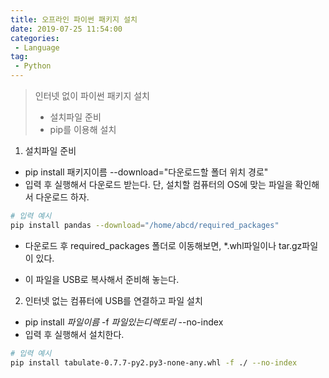 ```yaml
---
title: 오프라인 파이썬 패키지 설치
date: 2019-07-25 11:54:00
categories:
 - Language
tag:
 - Python
---
```


> 인터넷 없이 파이썬 패키지 설치
>
> - 설치파일 준비
> - pip를 이용해 설치



1. 설치파일 준비

- pip install 패키지이름 --download="다운로드할 폴더 위치 경로"
- 입력 후 실행해서 다운로드 받는다. 단, 설치할 컴퓨터의 OS에 맞는 파일을 확인해서 다운로드 하자.

```bash
# 입력 예시
pip install pandas --download="/home/abcd/required_packages"
```

- 다운로드 후 required_packages 폴더로 이동해보면, *.whl파일이나 tar.gz파일이 있다.

- 이 파일을 USB로 복사해서 준비해 놓는다.

2. 인터넷 없는 컴퓨터에 USB를 연결하고 파일 설치

- pip install *파일이름* -f *파일있는디렉토리* --no-index
- 입력 후 실행해서 설치한다.

```bash
# 입력 예시
pip install tabulate-0.7.7-py2.py3-none-any.whl -f ./ --no-index
```